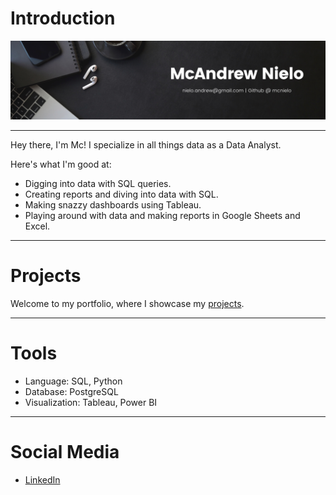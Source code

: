 # Introduction
<div align="center"><img src="https://github.com/mcnielo/mcnielo/blob/main/banner.png" alt="Image"></div>

***

Hey there, I'm Mc! I specialize in all things data as a Data Analyst.

Here's what I'm good at:

- Digging into data with SQL queries.
- Creating reports and diving into data with SQL.
- Making snazzy dashboards using Tableau.
- Playing around with data and making reports in Google Sheets and Excel.

***

# Projects
Welcome to my portfolio, where I showcase my [projects](https://github.com/mcnielo).

***

# Tools
- Language: SQL, Python
- Database: PostgreSQL
- Visualization: Tableau, Power BI

***
# Social Media

- [LinkedIn](https://www.linkedin.com/in/mcandrewnielo/)


